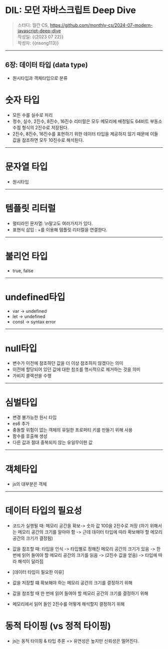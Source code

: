 # DIL: 모던 자바스크립트 Deep Dive

> 스터디: 월간 CS, https://github.com/monthly-cs/2024-07-modern-javascript-deep-dive  
> 작성일: {{2023 07 22}}  
> 작성자: {{nsong113}}

---

## 6장: 데이터 타입 (data type)

- 원시타입과 객체타입으로 분류

# 숫자 타입

- 모든 수를 실수로 처리
- 정수, 실수, 2진수, 8진수, 16진수 리터럴은 모두 메모리에 배정밀도 64비트 부동소수점 형식의 2진수로 저장된다.
- 2진수, 8진수, 16진수를 표현하기 위한 데이터 타입을 제공하지 않기 때문에 이들 값을 참조하면 모두 10진수로 해석된다.

---

# 문자열 타입

- 원시타입

---

# 템플릿 리터럴

- 멀티라인 문자열: \n말고도 여러가지가 있다.
- 표현식 삽입 : +를 이용해 템플릿 리터럴을 연결한다.

---

# 불리언 타입

- true, false

---

# undefined타입

- var -> undefined
- let -> undefined
- const -> syntax error

---

# null타입

- 변수가 이전에 참조하던 값을 더 이상 참조하지 않겠다는 의미
- 이전에 할당되어 있던 값에 대한 참조를 명시적으로 제거하는 것을 의미
- 가비지 콜렉션을 수행

---

# 심벌타입

- 변경 불가능한 원시 타입
- es6 추가
- 충돌할 위험이 없는 객체의 유일한 프로퍼티 키를 만들기 위해 사용
- 함수를 호출해 생성
- 다른 값과 절대 중복되지 않는 유일무이한 값

---

# 객체타입

- js의 대부분은 객체

---

# 데이터 타입의 필요성

- 코드가 실행될 때: 메모리 공간을 확보-> 숫자 값 100을 2진수로 저장 (하기 위해서는 메모리 공간의 크기를 알아야 함 -> 근데 데이터 타입에 따라 확보해야 할 메모리 공간의 크기가 결정됨)
- 값을 참조할 때: 타입을 인식 -> 타입별로 정해진 메모리 공간의 크기가 있음 -> 한번에 읽어 들여야 할 메모리 공간의 크기를 읽음 -> (2진수 값을 얻음) -> 타입에 따라 해석이 달라짐

- [데이터 타입이 필요한 이유]
- 값을 저장할 떄 확보해야 하는 메모리 공간의 크기를 결정하기 위해
- 값을 참조할 때 한 번에 읽어 들여야 할 메모리 공간의 크기를 결정하기 위해
- 메모리에서 읽어 들인 2진수를 어떻게 해석할지 결정하기 위해

# 동적 타이핑 (vs 정적 타이핑)

- js는 동적 타이핑 & 타입 추론 => 유연성은 높지만 신뢰성은 떨어진다.
